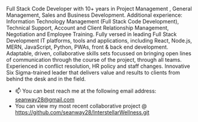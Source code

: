 Full Stack Code Developer with 10+ years in Project Management , General Management, Sales and Business Development. Additional experience: Information Technology Management (Full Stack Code Development), Technical Support, Account and Client Relationship Management, Negotiation and Employee Training. Fully versed in leading Full Stack Development IT platforms, tools and applications, including React, Node.js, MERN, JavaScript, Python, PWAs, front & back end development. Adaptable, driven, collaborative skills sets focussed on bringing open lines of communication through the course of the project, through all teams.  Experienced in conflict resolution, HR policy and staff changes. Innovative Six Sigma-trained leader that delivers value and results to clients from behind the desk and in the field.

- 📫 You can best reach me at the following email address: seanway28@gmail.com
- You can view my most recent collaborative project @ https://github.com/seanway28/InterstellarWellness.git

<!---
seanway28/seanway28 is a ✨ special ✨ repository because its `README.md` (this file) appears on your GitHub profile.

--->
